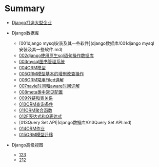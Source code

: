 # Summary

* [Django打造大型企业](README.md)
* Django数据库
  * [001django mysql安装及其一些软件](django数据库/001django mysql安装及其一些软件.md)
  * [002django使用原生sql语句操作数据库](django数据库/002django使用原生sql语句操作数据库.md)
  * [003mysql图书管理系统](django数据库/003mysql图书管理系统.md)
  * [004ORM模型](django数据库/004ORM模型.md)
  * [005ORM模型基本的增删改查操作](django数据库/005ORM模型基本的增删改查操作.md)
  * [006ORM常用Filed详解](django数据库/006ORM常用Filed详解.md)
  * [007navie时间和aware时间详解](django数据库/007navie时间和aware时间详解.md)
  * [008meta类中常见配置](django数据库/008meta类中常见配置.md)
  * [009外链和表关系](django数据库/009外链和表关系.md)
  * [010ORM查询条件](django数据库/010ORM查询条件.md)
  * [011ORM聚合函数](django数据库/011ORM聚合函数.md)
  * [012F表达式和Q表达式](django数据库/012F表达式和Q表达式.md)
  * [013Query Set API](django数据库/013Query Set API.md)
  * [014ORM作业](django数据库/014ORM作业.md)
  * [015ORM模型迁移](django数据库/015ORM模型迁移.md)

* Django高级视图
  * [123]()
  * [212]()

